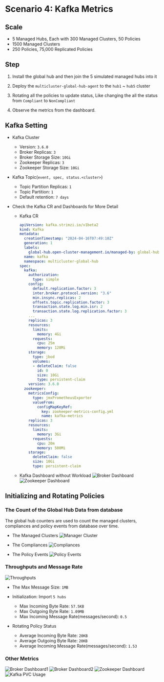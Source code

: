 # Scenario 4: Kafka Metrics

## Scale

- 5 Managed Hubs, Each with 300 Managed Clusters, 50 Policies
- 1500 Managed Clusters
- 250 Policies, 75,000 Replicated Policies

## Step

1. Install the global hub and then join the 5 simulated managed hubs into it

2. Deploy the `multicluster-global-hub-agent` to the `hub1` ~ `hub5` cluster

3. Rotating all the policies to update status, Like changing the all the status from `Compliant` to `NonCompliant`

4. Observe the metrics from the dashboard.

## Kafka Setting

- Kafka Cluster
  - Version: `3.6.0`
  - Broker Replicas: `3`
  - Broker Storage Size: `10Gi`
  - Zookeeper Replicas: `3`
  - Zookeeper Storage Size: `10Gi`

- Kafka Topic(`event, spec, status.<cluster>`)
  - Topic Partition Replicas: `1`
  - Topic Partition: `1`
  - Default retention: `7 days`

- Check the Kafka CR and Dashboards for More Detail
  - Kafka CR

    ```yaml
    apiVersion: kafka.strimzi.io/v1beta2
    kind: Kafka
    metadata:
      creationTimestamp: "2024-04-16T07:49:10Z"
      generation: 1
      labels:
        global-hub.open-cluster-management.io/managed-by: global-hub
      name: kafka
      namespace: multicluster-global-hub
    spec:
      kafka:
        authorization:
          type: simple
        config:
          default.replication.factor: 3
          inter.broker.protocol.version: "3.6"
          min.insync.replicas: 2
          offsets.topic.replication.factor: 3
          transaction.state.log.min.isr: 2
          transaction.state.log.replication.factor: 3
        ...
        replicas: 3
        resources:
          limits:
            memory: 4Gi
          requests:
            cpu: 25m
            memory: 128Mi
        storage:
          type: jbod
          volumes:
          - deleteClaim: false
            id: 0
            size: 10Gi
            type: persistent-claim
        version: 3.6.0
      zookeeper:
        metricsConfig:
          type: jmxPrometheusExporter
          valueFrom:
            configMapKeyRef:
              key: zookeeper-metrics-config.yml
              name: kafka-metrics
        replicas: 3
        resources:
          limits:
            memory: 3Gi
          requests:
            cpu: 20m
            memory: 500Mi
        storage:
          deleteClaim: false
          size: 10Gi
          type: persistent-claim
    ```

  - Kafka Dashboard without Workload
  ![Broker Dashboard](./images/4-kafka-broker-dashboard-0.gif)
  ![Zookeeper Dashboard](./images/4-kafka-zookeeper-dashboard-0.png)

## Initializing and Rotating Policies

### The Count of the Global Hub Data from database

The global hub counters are used to count the managed clusters, compliances and policy events from database over time. 

- The Managed Clusters
![Manager Cluster](./images/4-count-initialization.png)

- The Compliances
![Compliances](./images/4-count-compliance.png)

- The Policy Events
![Policy Events](./images/4-count-event.png)

### Throughputs and Message Rate

![Throughputs](./images/4-kafka-throughputs.png)

- The Max Message Size: `1MB`

- Initialization: Import `5 hubs`

  - Max Incoming Byte Rate: `57.5KB`
  - Max Outgoing Byte Rate: `1.09MB`
  - Max Incoming Message Rate(messages/second): `0.5`

- Rotating Policy Status

  - Average Incoming Byte Rate: `20KB`
  - Average Outgoing Byte Rate: `20KB`
  - Average Incoming Message Rate(messages/second): `1.53`


### Other Metrics

![Broker Dashboard1](./images/4-kafka-broker-dashboard-1.1.png)
![Broker Dashboard2](./images/4-kafka-broker-dashboard-1.2.png)
![Zookeeper Dashboard](./images/4-kafka-zookeeper-dashboard-0.png)
![Kafka PVC Usage](./images/4-global-hub-kafka-pvc-usage.png)
